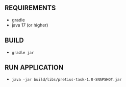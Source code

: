 
## REQUIREMENTS
- gradle
- java 17 (or higher)

## BUILD
- `gradle jar`
## RUN APPLICATION
- `java -jar build/libs/pretius-task-1.0-SNAPSHOT.jar`